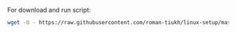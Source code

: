 
For download and run script:
```bash
wget -O - https://raw.githubusercontent.com/roman-tiukh/linux-setup/master/linux_setup.sh | bash
```
